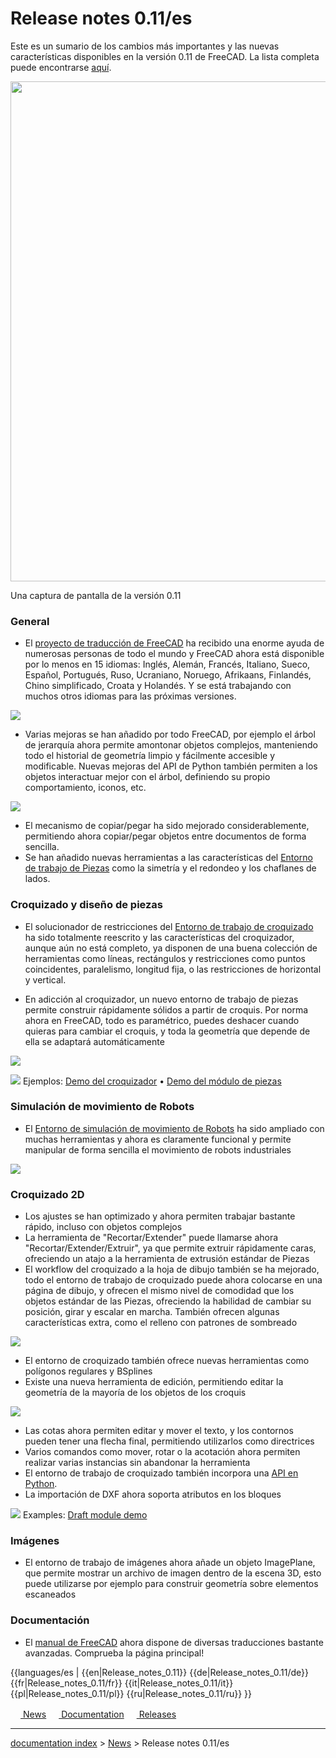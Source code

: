 # Release notes 0.11/es
Este es un sumario de los cambios más importantes y las nuevas características disponibles en la versión 0.11 de FreeCAD. La lista completa puede encontrarse [aquí](http://www.freecadweb.org/tracker/changelog_page.php).

<img alt="" src=images/FreeCAD011.png  style="width:800px;">

Una captura de pantalla de la versión 0.11

### General

-   El [proyecto de traducción de FreeCAD](http://crowdin.net/project/freecad) ha recibido una enorme ayuda de numerosas personas de todo el mundo y FreeCAD ahora está disponible por lo menos en 15 idiomas: Inglés, Alemán, Francés, Italiano, Sueco, Español, Portugués, Ruso, Ucraniano, Noruego, Afrikaans, Finlandés, Chino simplificado, Croata y Holandés. Y se está trabajando con muchos otros idiomas para las próximas versiones.

![](images/release011-translation.jpg )

-   Varias mejoras se han añadido por todo FreeCAD, por ejemplo el árbol de jerarquía ahora permite amontonar objetos complejos, manteniendo todo el historial de geometría limpio y fácilmente accesible y modificable. Nuevas mejoras del API de Python también permiten a los objetos interactuar mejor con el árbol, definiendo su propio comportamiento, iconos, etc.

![](images/release011-dependency.jpg )

-   El mecanismo de copiar/pegar ha sido mejorado considerablemente, permitiendo ahora copiar/pegar objetos entre documentos de forma sencilla.
-   Se han añadido nuevas herramientas a las características del [ Entorno de trabajo de Piezas](Part_Workbench/es.md) como la simetría y el redondeo y los chaflanes de lados.

### Croquizado y diseño de piezas 

-   El solucionador de restricciones del [ Entorno de trabajo de croquizado](Sketcher_Workbench/es.md) ha sido totalmente reescrito y las características del croquizador, aunque aún no está completo, ya disponen de una buena colección de herramientas como líneas, rectángulos y restricciones como puntos coincidentes, paralelismo, longitud fija, o las restricciones de horizontal y vertical.

-   En adicción al croquizador, un nuevo entorno de trabajo de piezas permite construir rápidamente sólidos a partir de croquis. Por norma ahora en FreeCAD, todo es paramétrico, puedes deshacer cuando quieras para cambiar el croquis, y toda la geometría que depende de ella se adaptará automáticamente

![](images/release011-sketcher.jpg )

![](images/Movie.png ) Ejemplos: [Demo del croquizador](http://www.youtube.com/watch?v=hvXupH5bA0E) • [Demo del módulo de piezas](http://www.youtube.com/watch?v=7ih9Jp3OAwA)

### Simulación de movimiento de Robots 

-   El [ Entorno de simulación de movimiento de Robots](Robot_Workbench/es.md) ha sido ampliado con muchas herramientas y ahora es claramente funcional y permite manipular de forma sencilla el movimiento de robots industriales

![](images/release011-robot.jpg )

### Croquizado 2D 

-   Los ajustes se han optimizado y ahora permiten trabajar bastante rápido, incluso con objetos complejos
-   La herramienta de \"Recortar/Extender\" puede llamarse ahora \"Recortar/Extender/Extruir\", ya que permite extruir rápidamente caras, ofreciendo un atajo a la herramienta de extrusión estándar de Piezas
-   El workflow del croquizado a la hoja de dibujo también se ha mejorado, todo el entorno de trabajo de croquizado puede ahora colocarse en una página de dibujo, y ofrecen el mismo nivel de comodidad que los objetos estándar de las Piezas, ofreciendo la habilidad de cambiar su posición, girar y escalar en marcha. También ofrecen algunas características extra, como el relleno con patrones de sombreado

![](images/release011-draft-drawing.jpg )

-   El entorno de croquizado también ofrece nuevas herramientas como polígonos regulares y BSplines
-   Existe una nueva herramienta de edición, permitiendo editar la geometría de la mayoría de los objetos de los croquis

![](images/release011-draft.jpg )

-   Las cotas ahora permiten editar y mover el texto, y los contornos pueden tener una flecha final, permitiendo utilizarlos como directrices
-   Varios comandos como mover, rotar o la acotación ahora permiten realizar varias instancias sin abandonar la herramienta
-   El entorno de trabajo de croquizado también incorpora una [API en Python](Draft_API/es.md).
-   La importación de DXF ahora soporta atributos en los bloques

![](images/Movie.png ) Examples: [Draft module demo](http://www.youtube.com/watch?v=Q7cG-LQK8Ps)

### Imágenes

-   El entorno de trabajo de imágenes ahora añade un objeto ImagePlane, que permite mostrar un archivo de imagen dentro de la escena 3D, esto puede utilizarse por ejemplo para construir geometría sobre elementos escaneados

### Documentación

-   El [manual de FreeCAD](Online_Help_Toc/es.md) ahora dispone de diversas traducciones bastante avanzadas. Comprueba la página principal!


{{languages/es | {{en|Release_notes_0.11}} {{de|Release_notes_0.11/de}} {{fr|Release_notes_0.11/fr}} {{it|Release_notes_0.11/it}} {{pl|Release_notes_0.11/pl}} {{ru|Release_notes_0.11/ru}} }}

[<img src="images/Property.png" style="width:16px"> News](Category_News.md) [<img src="images/Property.png" style="width:16px"> Documentation](Category_Documentation.md) [<img src="images/Property.png" style="width:16px"> Releases](Category_Releases.md)

---
[documentation index](../README.md) > [News](Category_News.md) > Release notes 0.11/es
